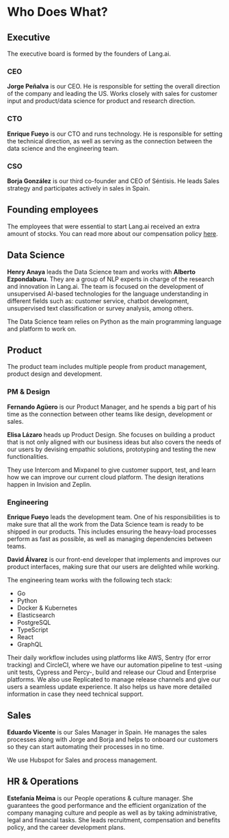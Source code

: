 # Who Does What?

## Executive

The executive board is formed by the founders of Lang.ai.

### CEO

**Jorge Peñalva** is our CEO. He is responsible for setting the overall direction of the company and leading the US. Works closely with sales for customer input and product/data science for product and research direction.

### CTO

**Enrique Fueyo** is our CTO and runs technology. He is responsible for setting the technical direction, as well as serving as the connection between the data science and the engineering team.

### CSO

**Borja González** is our third co-founder and CEO of Séntisis. He leads Sales strategy and participates actively in sales in Spain.

## Founding employees

The employees that were essential to start Lang.ai received an extra amount of stocks. You can read more about our compensation policy [here](https://building.lang.ai/how-we-created-a-technical-compensation-plan-from-scratch-dd8f9e198b86).

## Data Science

**Henry Anaya** leads the Data Science team and works with **Alberto Ezpondaburu**. They are a group of NLP experts in charge of the research and innovation in Lang.ai. The team is focused on the development of unsupervised AI-based technologies for the language understanding in different fields such as: customer service, chatbot development, unsupervised text classification or survey analysis, among others.

The Data Science team relies on Python as the main programming language and platform to work on.

## Product

The product team includes multiple people from product management, product design and development.

### PM & Design

**Fernando Agüero** is our Product Manager, and he spends a big part of his time as the connection between other teams like design, development or sales.

**Elisa Lázaro** heads up Product Design. She focuses on building a product that is not only aligned with our business ideas but also covers the needs of our users by devising empathic solutions, prototyping and testing the new functionalities.

They use Intercom and Mixpanel to give customer support, test, and learn how we can improve our current cloud platform. The design iterations happen in Invision and Zeplin.

### Engineering

**Enrique Fueyo** leads the development team. One of his responsibilities is to make sure that all the work from the Data Science team is ready to be shipped in our products. This includes ensuring the heavy-load processes perform as fast as possible, as well as managing dependencies between teams.

**David Álvarez** is our front-end developer that implements and improves our product interfaces, making sure that our users are delighted while working.

The engineering team works with the following tech stack:

- Go
- Python
- Docker & Kubernetes
- Elasticsearch
- PostgreSQL
- TypeScript
- React
- GraphQL

Their daily workflow includes using platforms like AWS, Sentry (for error tracking) and CircleCI, where we have our automation pipeline to test -using unit tests, Cypress and Percy-, build and release our Cloud and Enterprise platforms. We also use Replicated to manage release channels and give our users a seamless update experience. It also helps us have more detailed information in case they need technical support.

## Sales

**Eduardo Vicente** is our Sales Manager in Spain. He manages the sales processes along with Jorge and Borja and helps to onboard our customers so they can start automating their processes in no time.

We use Hubspot for Sales and process management.

## HR & Operations

**Estefanía Meima** is our People operations & culture manager. She guarantees the good performance and the efficient organization of the company managing culture and people as well as by taking administrative, legal and financial tasks. She leads recruitment, compensation and benefits policy, and the career development plans.
